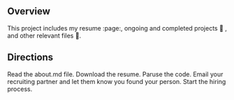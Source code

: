 ## Overview
This project includes my resume :page:, ongoing and completed projects 🔧 , and other relevant files :floppy_disk:.

## Directions

Read the about.md file. Download the resume. Paruse the code. Email your recruiting partner and let them know you found your person. Start the hiring process.
